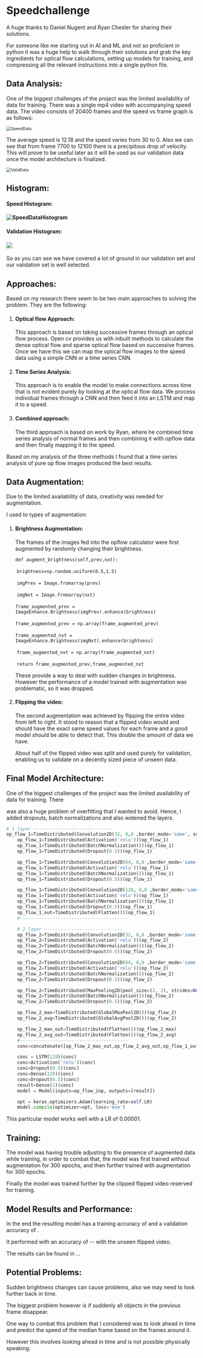 # Speedchallenge

A huge thanks to Daniel Nugent and Ryan Chesler for sharing their solutions.

For someone like me starting out in AI and ML and not so proficient in python it was a huge help to walk through their solutions and grab the key ingredients for optical flow calculations, setting up models for training, and compressing all the relevant instructions into a single python file. 

## Data Analysis:
One of the biggest challenges of the project was the limited availability of data for training.  There was a single mp4 video with accompanying speed data.  The video consists of 20400 frames and the speed vs frame graph is as follows:

<img src=".\SpeedData.png" alt="SpeedData" style="zoom:75%;" />

The average speed is 12.18 and the speed varies from 30 to 0. Also we can see that from frame 7700 to 12100 there is a precipitous drop of velocity. This will prove to be useful later as it will be used as our validation data once the model architecture is finalized.

<img src=".\ValidData.png" alt="ValidData" style="zoom:75%;" />



## Histogram:

#### 	Speed Histogram:

#### 	![SpeedDataHistogram](.\SpeedDataHistogram.png)

#### 	Validation Histogram:

#### 	![](.\ValidDataHistogram.png) 

So as you can see we have covered a lot of ground in our validation set and our validation set is well selected.

## Approaches:

Based on my research there seem to be two main approaches to solving the problem.  They are the following:

1. #### Optical flow Approach:

   This approach is based on taking successive frames through an optical flow process. Open cv provides us with inbuilt methods to calculate the dense optical flow and sparse optical flow based on successive frames. Once we have this we can map the optical flow images to the speed data using a simple CNN or a time series CNN.

2. #### Time Series Analysis:

   This approach is to enable the model to make connections across time that is not evident purely by looking at the optical flow data. We process individual frames through a CNN and then feed it into an LSTM and map it to a speed.

   

3. #### Combined approach:

   The third approach is based on work by Ryan, where he combined time series analysis of normal frames and then combining it with opflow data and then finally mapping it to the speed. 

   

Based on my analysis of the three methods I found that a time series analysis of pure op flow images produced the best results.

## Data Augmentation:

Due to the limited availability of data, creativity was needed for augmentation.

I used to types of augmentation:

1. #### Brightness Augmentation:

   The frames of the images fed into the opflow calculator were first augmented by randomly changing their brightness.

    `def augment_brightness(self,prev,nxt):`

   ​    `brightness=np.random.uniform(0.5,1.5)`

   ​    `imgPrev = Image.fromarray(prev)`

   ​    `imgNxt = Image.fromarray(nxt)`

   ​    `frame_augmented_prev = ImageEnhance.Brightness(imgPrev).enhance(brightness)`

   ​    `frame_augmented_prev = np.array(frame_augmented_prev)`

   ​    `frame_augmented_nxt = ImageEnhance.Brightness(imgNxt).enhance(brightness)`

   ​    `frame_augmented_nxt = np.array(frame_augmented_nxt)`

   ​    `return frame_augmented_prev,frame_augmented_nxt`

   These provide a way to deal with sudden changes in brightness. However the performance of a model trained with augmentation was problematic, so it was dropped.

2. #### Flipping the video:

   The second augmentation was achieved by flipping the entire video from left to right. It stood to reason that a flipped video would and should have the exact same speed values for each frame and a good model should be able to detect that. This double  the amount of data we have.

   About half of the flipped video was split and used purely for validation, enabling us to validate  on a decently sized piece of unseen data.

## Final Model Architecture:

One of the biggest challenges of the project was the limited availability of data for training.  There

was also a huge problem of overfitting that I wanted to avoid. Hence, I added dropouts, batch normalizations and also widened the layers.



```python
# 1 layer -----------------------------
op_flow_1=TimeDistributed(Convolution2D(32, 8,8 ,border_mode='same', subsample=(4,4)))(op_flow_inp)
    op_flow_1=TimeDistributed(Activation('relu'))(op_flow_1)
    op_flow_1=TimeDistributed(BatchNormalization())(op_flow_1)
    op_flow_1=TimeDistributed(Dropout(0.5))(op_flow_1)

    op_flow_1=TimeDistributed(Convolution2D(64, 8,8 ,border_mode='same', subsample=(4,4)))(op_flow_1)
    op_flow_1=TimeDistributed(Activation('relu'))(op_flow_1)
    op_flow_1=TimeDistributed(BatchNormalization())(op_flow_1)
    op_flow_1=TimeDistributed(Dropout(0.5))(op_flow_1)

    op_flow_1=TimeDistributed(Convolution2D(128, 8,8 ,border_mode='same', subsample=(4,4)))(op_flow_1)
    op_flow_1=TimeDistributed(Activation('relu'))(op_flow_1)
    op_flow_1=TimeDistributed(BatchNormalization())(op_flow_1)
    op_flow_1=TimeDistributed(Dropout(0.5))(op_flow_1)
    op_flow_1_out=TimeDistributed(Flatten())(op_flow_1)
    #----------------------------------------

    # 2 layer -----------------------------
    op_flow_2=TimeDistributed(Convolution2D(32, 8,8 ,border_mode='same', subsample=(4,4)))(op_flow_inp)
    op_flow_2=TimeDistributed(Activation('relu'))(op_flow_2)
    op_flow_2=TimeDistributed(BatchNormalization())(op_flow_2)
    op_flow_2=TimeDistributed(Dropout(0.5))(op_flow_2)

    op_flow_2=TimeDistributed(Convolution2D(64, 8,8 ,border_mode='same', subsample=(4,4)))(op_flow_2)
    op_flow_2=TimeDistributed(Activation('relu'))(op_flow_2)
    op_flow_2=TimeDistributed(BatchNormalization())(op_flow_2)
    op_flow_2=TimeDistributed(Dropout(0.5))(op_flow_2)

    op_flow_2=TimeDistributed(MaxPooling2D(pool_size=(2, 2), strides=None, padding="same"))(op_flow_2)
    op_flow_2=TimeDistributed(BatchNormalization())(op_flow_2)
    op_flow_2=TimeDistributed(Dropout(0.5))(op_flow_2)

    op_flow_2_max=TimeDistributed(GlobalMaxPool2D())(op_flow_2)
    op_flow_2_avg=TimeDistributed(GlobalAvgPool2D())(op_flow_2)

    op_flow_2_max_out=TimeDistributed(Flatten())(op_flow_2_max)
    op_flow_2_avg_out=TimeDistributed(Flatten())(op_flow_2_avg)
    #----------------------------------------
    conc=concatenate([op_flow_2_max_out,op_flow_2_avg_out,op_flow_1_out])

    conc = LSTM(128)(conc)
    conc=Activation('relu')(conc)
    conc=Dropout(0.5)(conc)
    conc=Dense(128)(conc)
    conc=Dropout(0.5)(conc)
    result=Dense(1)(conc)
    model = Model(inputs=op_flow_inp, outputs=[result])

    opt = keras.optimizers.Adam(learning_rate=self.LR)
    model.compile(optimizer=opt, loss='mse')   
```

  

This particular model works well with a LR of 0.00001.

## Training:

The model was having trouble adjusting to the presence of augmented data while training, in order to combat that, the model was first trained without augmentation for 300 epochs, and then further trained with augmentation for 300 epochs.

Finally the model was trained further by the clipped flipped video reserved for training. 



## Model Results and Performance:

In the end the resulting model has a training accuracy of  and a validation accuracy of .

It performed with an accuracy of -- with the unseen flipped video.

The results can be found in ... 

## Potential Problems:

Sudden brightness changes can cause problems, also we may need to look further back in time.

The biggest problem however is if suddenly all objects in the previous frame disappear.

One way to combat this problem that I considered was to look ahead in time and predict the speed of the median frame based on the frames around it.

However this involves looking ahead in time and is not possible physically speaking.